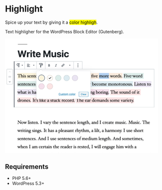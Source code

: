 # Highlight

Spice up your text by giving it a <mark>color highligh</mark>.

Text highligher for the WordPress Block Editor (Gutenberg).

![Text color highlighter screenshot](.wordpress-org/screenshot-1.png)

## Requirements
* PHP 5.6+
* WordPress 5.3+
